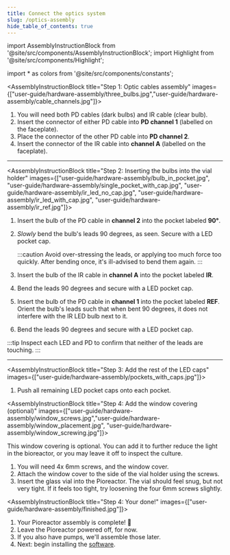 ```yaml
---
title: Connect the optics system
slug: /optics-assembly
hide_table_of_contents: true
---
```


import AssemblyInstructionBlock from '@site/src/components/AssemblyInstructionBlock';
import Highlight from '@site/src/components/Highlight';

import * as colors from '@site/src/components/constants';


<AssemblyInstructionBlock title="Step 1: Optic cables assembly" images={["user-guide/hardware-assembly/three_bulbs.jpg","user-guide/hardware-assembly/cable_channels.jpg"]}>

1.  You will need both <Highlight color={colors.blue}>PD cables (dark bulbs)</Highlight> and <Highlight color={colors.red}>IR cable (clear bulb)</Highlight>.
2.  Insert the connector of either <Highlight color={colors.blue}>PD cable</Highlight> into **PD channel 1** (labelled on the faceplate).
3.  Place the connector of the other <Highlight color={colors.blue}>PD cable</Highlight> into **PD channel 2**.
4.  Insert the connector of the <Highlight color={colors.red}>IR cable</Highlight> into **channel A** (labelled on the faceplate).

</AssemblyInstructionBlock>

-----

<AssemblyInstructionBlock title="Step 2: Inserting the bulbs into the vial holder" images={["user-guide/hardware-assembly/bulb_in_pocket.jpg", "user-guide/hardware-assembly/single_pocket_with_cap.jpg", "user-guide/hardware-assembly/ir_led_no_cap.jpg", "user-guide/hardware-assembly/ir_led_with_cap.jpg", "user-guide/hardware-assembly/ir_ref.jpg"]}>

1.  Insert the bulb of the PD cable in <Highlight color={colors.blue}>**channel 2**</Highlight> into the <Highlight color={colors.blue}>pocket labeled **90°**</Highlight>.
2. _Slowly_ bend the bulb's leads 90 degrees, as seen. Secure with a LED pocket cap.

   :::caution
   Avoid over-stressing the leads, or applying too much force too quickly. After bending once, it's ill-advised to bend them again.
   :::


3.  Insert the bulb of the IR cable in <Highlight color={colors.red}>**channel A**</Highlight> into the <Highlight color={colors.red}>pocket labeled **IR**</Highlight>.
4.  Bend the leads 90 degrees and secure with a LED pocket cap.
5.  Insert the bulb of the PD cable in <Highlight color={colors.green}>**channel 1**</Highlight> into the <Highlight color={colors.green}>pocket labeled **REF**</Highlight>. Orient the bulb's leads such that when bent 90 degrees, it does not interfere with the IR LED bulb next to it.
6. Bend the leads 90 degrees and secure with a LED pocket cap.

:::tip
Inspect each LED and PD to confirm that neither of the leads are touching.
:::

</AssemblyInstructionBlock>

-----

<AssemblyInstructionBlock title="Step 3: Add the rest of the LED caps" images={["user-guide/hardware-assembly/pockets_with_caps.jpg"]}>

1.  Push all remaining LED pocket caps onto each pocket.

</AssemblyInstructionBlock>


<AssemblyInstructionBlock title="Step 4: Add the window covering (optional)" images={["user-guide/hardware-assembly/window_screws.jpg","user-guide/hardware-assembly/window_placement.jpg", "user-guide/hardware-assembly/window_screwing.jpg"]}>

This window covering is optional. You can add it to further reduce the light in the bioreactor, or you may leave it off to inspect the culture.

1. You will need <Highlight color={colors.orange}>4x 6mm screws</Highlight>, and the <Highlight color={colors.green}>window cover</Highlight>.
2. Attach the window cover to the side of the vial holder using the screws.
3. Insert the glass vial into the Pioreactor. The vial should feel snug, but not very tight. If it feels too tight, try loosening the <Highlight color={colors.orange}>four 6mm screws</Highlight> slightly.

</AssemblyInstructionBlock>



<AssemblyInstructionBlock title="Step 4: Your done!" images={["user-guide/hardware-assembly/finished.jpg"]}>

1.  Your Pioreactor assembly is complete! 🚀
2.  Leave the Pioreactor powered off, for now.
3.  If you also have pumps, we'll assemble those later.
3.  Next: begin installing the [software](/user-guide/software-set-up).

</AssemblyInstructionBlock>
